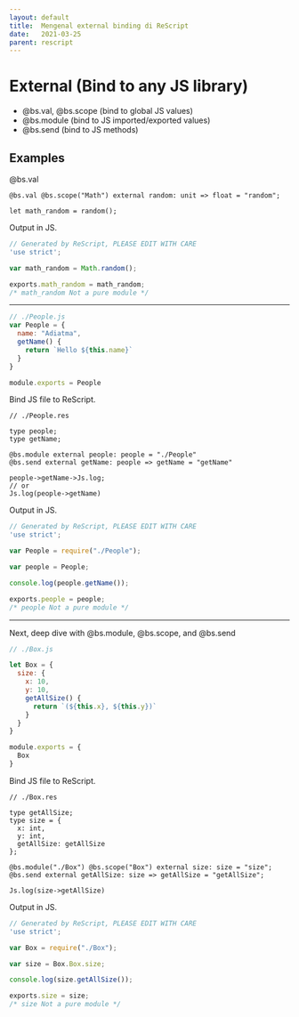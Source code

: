 ```yaml
---
layout: default
title:  Mengenal external binding di ReScript
date:   2021-03-25
parent: rescript
---
```


# External (Bind to any JS library)

- @bs.val, @bs.scope (bind to global JS values)
- @bs.module (bind to JS imported/exported values)
- @bs.send (bind to JS methods)

## Examples

@bs.val

```rescript
@bs.val @bs.scope("Math") external random: unit => float = "random";

let math_random = random();
```

Output in JS.

```javascript
// Generated by ReScript, PLEASE EDIT WITH CARE
'use strict';

var math_random = Math.random();

exports.math_random = math_random;
/* math_random Not a pure module */
```
---

```javascript
// ./People.js
var People = {
  name: "Adiatma",
  getName() {
    return `Hello ${this.name}`
  }
}

module.exports = People
```

Bind JS file to ReScript.

```rescript
// ./People.res

type people;
type getName;

@bs.module external people: people = "./People"
@bs.send external getName: people => getName = "getName"

people->getName->Js.log;
// or
Js.log(people->getName)
```

Output in JS.

```javascript
// Generated by ReScript, PLEASE EDIT WITH CARE
'use strict';

var People = require("./People");

var people = People;

console.log(people.getName());

exports.people = people;
/* people Not a pure module */
```

---

Next, deep dive with @bs.module, @bs.scope, and @bs.send

```javascript
// ./Box.js

let Box = {
  size: {
    x: 10,
    y: 10,
    getAllSize() {
      return `(${this.x}, ${this.y})`
    }
  }
}

module.exports = {
  Box
}
```

Bind JS file to ReScript.

```rescript
// ./Box.res

type getAllSize;
type size = {
  x: int,
  y: int,
  getAllSize: getAllSize 
};

@bs.module("./Box") @bs.scope("Box") external size: size = "size";
@bs.send external getAllSize: size => getAllSize = "getAllSize";

Js.log(size->getAllSize)
```

Output in JS.

```javascript
// Generated by ReScript, PLEASE EDIT WITH CARE
'use strict';

var Box = require("./Box");

var size = Box.Box.size;

console.log(size.getAllSize());

exports.size = size;
/* size Not a pure module */
```


